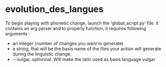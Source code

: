 # evolution_des_langues

To begin playing with phonetic change, launch the 'global_script.py' file.
it contains an arg parser and to properly function, it requires following arguments :
* an integer (number of changes you want to generate)
* a string, that will be the basis name of the files your action will generate during the linguistic change.
* --vulgar, optionnal. Will make the latin used as basis language vulgar 